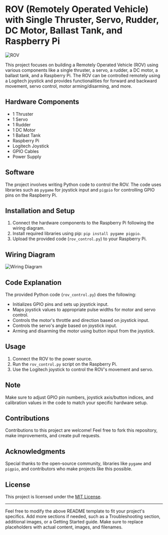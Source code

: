 # ROV (Remotely Operated Vehicle) with Single Thruster, Servo, Rudder, DC Motor, Ballast Tank, and Raspberry Pi

![ROV](images/rov_pic.jpg) <!-- Replace with an actual image of your ROV -->

This project focuses on building a Remotely Operated Vehicle (ROV) using various components like a single thruster, a servo, a rudder, a DC motor, a ballast tank, and a Raspberry Pi. The ROV can be controlled remotely using a Logitech joystick and provides functionalities for forward and backward movement, servo control, motor arming/disarming, and more.

## Hardware Components
- 1 Thruster
- 1 Servo
- 1 Rudder
- 1 DC Motor
- 1 Ballast Tank
- Raspberry Pi
- Logitech Joystick
- GPIO Cables
- Power Supply

## Software
The project involves writing Python code to control the ROV. The code uses libraries such as `pygame` for joystick input and `pigpio` for controlling GPIO pins on the Raspberry Pi.

## Installation and Setup
1. Connect the hardware components to the Raspberry Pi following the wiring diagram.
2. Install required libraries using pip: `pip install pygame pigpio`.
3. Upload the provided code (`rov_control.py`) to your Raspberry Pi.

## Wiring Diagram
![Wiring Diagram](wiring_diagram.png) <!-- Replace with an actual wiring diagram -->

## Code Explanation
The provided Python code (`rov_control.py`) does the following:

- Initializes GPIO pins and sets up joystick input.
- Maps joystick values to appropriate pulse widths for motor and servo control.
- Controls the motor's throttle and direction based on joystick input.
- Controls the servo's angle based on joystick input.
- Arming and disarming the motor using button input from the joystick.

## Usage
1. Connect the ROV to the power source.
2. Run the `rov_control.py` script on the Raspberry Pi.
3. Use the Logitech joystick to control the ROV's movement and servo.

## Note
Make sure to adjust GPIO pin numbers, joystick axis/button indices, and calibration values in the code to match your specific hardware setup.

## Contributions
Contributions to this project are welcome! Feel free to fork this repository, make improvements, and create pull requests.

## Acknowledgments
Special thanks to the open-source community, libraries like `pygame` and `pigpio`, and contributors who make projects like this possible.

## License
This project is licensed under the [MIT License](LICENSE).

---

Feel free to modify the above README template to fit your project's specifics. Add more sections if needed, such as a Troubleshooting section, additional images, or a Getting Started guide. Make sure to replace placeholders with actual content, images, and filenames.

